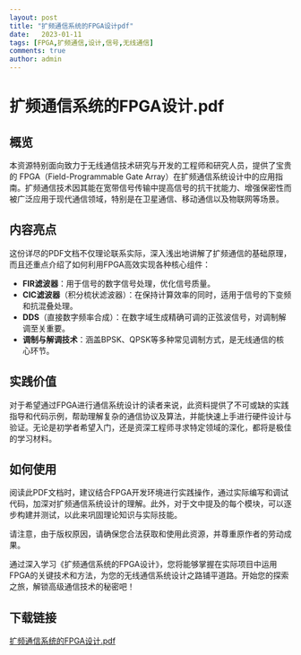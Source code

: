 ```yaml
---
layout: post
title: "扩频通信系统的FPGA设计pdf"
date:   2023-01-11
tags: [FPGA,扩频通信,设计,信号,无线通信]
comments: true
author: admin
---
```

# 扩频通信系统的FPGA设计.pdf

## 概览
本资源特别面向致力于无线通信技术研究与开发的工程师和研究人员，提供了宝贵的 FPGA（Field-Programmable Gate Array）在扩频通信系统设计中的应用指南。扩频通信技术因其能在宽带信号传输中提高信号的抗干扰能力、增强保密性而被广泛应用于现代通信领域，特别是在卫星通信、移动通信以及物联网等场景。

## 内容亮点
这份详尽的PDF文档不仅理论联系实际，深入浅出地讲解了扩频通信的基础原理，而且还重点介绍了如何利用FPGA高效实现各种核心组件：
- **FIR滤波器**：用于信号的数字信号处理，优化信号质量。
- **CIC滤波器**（积分梳状滤波器）：在保持计算效率的同时，适用于信号的下变频和抗混叠处理。
- **DDS**（直接数字频率合成）：在数字域生成精确可调的正弦波信号，对调制解调至关重要。
- **调制与解调技术**：涵盖BPSK、QPSK等多种常见调制方式，是无线通信的核心环节。

## 实践价值
对于希望通过FPGA进行通信系统设计的读者来说，此资料提供了不可或缺的实践指导和代码示例，帮助理解复杂的通信协议及算法，并能快速上手进行硬件设计与验证。无论是初学者希望入门，还是资深工程师寻求特定领域的深化，都将是极佳的学习材料。

## 如何使用
阅读此PDF文档时，建议结合FPGA开发环境进行实践操作，通过实际编写和调试代码，加深对扩频通信系统设计的理解。此外，对于文中提及的每个模块，可以逐步构建并测试，以此来巩固理论知识与实际技能。

请注意，由于版权原因，请确保您合法获取和使用此资源，并尊重原作者的劳动成果。

通过深入学习《扩频通信系统的FPGA设计》，您将能够掌握在实际项目中运用FPGA的关键技术和方法，为您的无线通信系统设计之路铺平道路。开始您的探索之旅，解锁高级通信技术的秘密吧！

## 下载链接

[扩频通信系统的FPGA设计.pdf](https://pan.quark.cn/s/a255296239bb)
